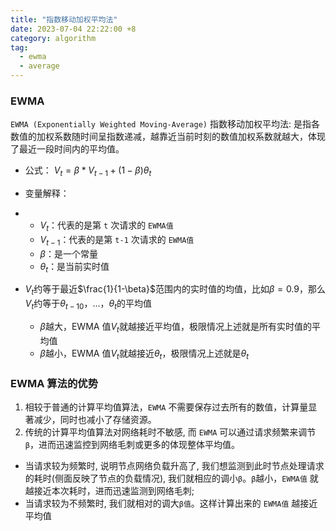 ```yaml
---
title: "指数移动加权平均法"
date: 2023-07-04 22:22:00 +8
category: algorithm
tag:
  - ewma
  - average
---
```


### **EWMA**

`EWMA (Exponentially Weighted Moving-Average)` 指数移动加权平均法: 是指各数值的加权系数随时间呈指数递减，越靠近当前时刻的数值加权系数就越大，体现了最近一段时间内的平均值。

- 公式： $V_t=\beta*V_{t-1}+(1-\beta)\theta_t$

- 变量解释：

- - $V_t$：代表的是第 `t` 次请求的 `EWMA值`
  - $V_{t-1}$：代表的是第 `t-1` 次请求的 `EWMA值`
  - $\beta$：是一个常量
  - $\theta_t$：是当前实时值
- $V_t$约等于最近$\frac{1}{1-\beta}$范围内的实时值的均值，比如$\beta=0.9$，那么$V_t$约等于$\theta_{t-10}$，...，$\theta_{t}$的平均值
  - $\beta$越大，EWMA 值$V_t$就越接近平均值，极限情况上述就是所有实时值的平均值
  - $\beta$越小，EWMA 值$V_t$就越接近$\theta_t$，极限情况上述就是$\theta_t$

### **EWMA 算法的优势**

1. 相较于普通的计算平均值算法，`EWMA` 不需要保存过去所有的数值，计算量显著减少，同时也减小了存储资源。
2. 传统的计算平均值算法对网络耗时不敏感, 而 `EWMA` 可以通过请求频繁来调节 `β`，进而迅速监控到网络毛刺或更多的体现整体平均值。

- 当请求较为频繁时, 说明节点网络负载升高了, 我们想监测到此时节点处理请求的耗时(侧面反映了节点的负载情况), 我们就相应的调小`β`。`β`越小，`EWMA值` 就越接近本次耗时，进而迅速监测到网络毛刺;
- 当请求较为不频繁时, 我们就相对的调大`β值`。这样计算出来的 `EWMA值` 越接近平均值
